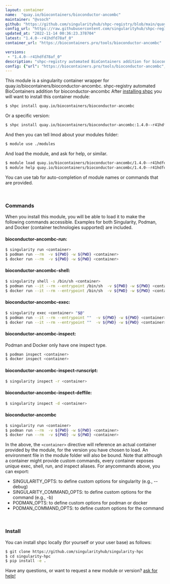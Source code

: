```yaml
---
layout: container
name:  "quay.io/biocontainers/bioconductor-ancombc"
maintainer: "@vsoch"
github: "https://github.com/singularityhub/shpc-registry/blob/main/quay.io/biocontainers/bioconductor-ancombc/container.yaml"
config_url: "https://raw.githubusercontent.com/singularityhub/shpc-registry/main/quay.io/biocontainers/bioconductor-ancombc/container.yaml"
updated_at: "2022-11-14 00:36:23.378704"
latest: "1.4.0--r41hdfd78af_0"
container_url: "https://biocontainers.pro/tools/bioconductor-ancombc"

versions:
 - "1.4.0--r41hdfd78af_0"
description: "shpc-registry automated BioContainers addition for bioconductor-ancombc"
config: {"url": "https://biocontainers.pro/tools/bioconductor-ancombc", "maintainer": "@vsoch", "description": "shpc-registry automated BioContainers addition for bioconductor-ancombc", "latest": {"1.4.0--r41hdfd78af_0": "sha256:5bd373b2bd5ddd730d45b05e188f912ec43bf8dd993cc08ff3ec10328d0a990f"}, "tags": {"1.4.0--r41hdfd78af_0": "sha256:5bd373b2bd5ddd730d45b05e188f912ec43bf8dd993cc08ff3ec10328d0a990f"}, "docker": "quay.io/biocontainers/bioconductor-ancombc"}
---
```


This module is a singularity container wrapper for quay.io/biocontainers/bioconductor-ancombc.
shpc-registry automated BioContainers addition for bioconductor-ancombc
After [installing shpc](#install) you will want to install this container module:


```bash
$ shpc install quay.io/biocontainers/bioconductor-ancombc
```

Or a specific version:

```bash
$ shpc install quay.io/biocontainers/bioconductor-ancombc:1.4.0--r41hdfd78af_0
```

And then you can tell lmod about your modules folder:

```bash
$ module use ./modules
```

And load the module, and ask for help, or similar.

```bash
$ module load quay.io/biocontainers/bioconductor-ancombc/1.4.0--r41hdfd78af_0
$ module help quay.io/biocontainers/bioconductor-ancombc/1.4.0--r41hdfd78af_0
```

You can use tab for auto-completion of module names or commands that are provided.

<br>

### Commands

When you install this module, you will be able to load it to make the following commands accessible.
Examples for both Singularity, Podman, and Docker (container technologies supported) are included.

#### bioconductor-ancombc-run:

```bash
$ singularity run <container>
$ podman run --rm  -v ${PWD} -w ${PWD} <container>
$ docker run --rm  -v ${PWD} -w ${PWD} <container>
```

#### bioconductor-ancombc-shell:

```bash
$ singularity shell -s /bin/sh <container>
$ podman run --it --rm --entrypoint /bin/sh  -v ${PWD} -w ${PWD} <container>
$ docker run --it --rm --entrypoint /bin/sh  -v ${PWD} -w ${PWD} <container>
```

#### bioconductor-ancombc-exec:

```bash
$ singularity exec <container> "$@"
$ podman run --it --rm --entrypoint ""  -v ${PWD} -w ${PWD} <container> "$@"
$ docker run --it --rm --entrypoint ""  -v ${PWD} -w ${PWD} <container> "$@"
```

#### bioconductor-ancombc-inspect:

Podman and Docker only have one inspect type.

```bash
$ podman inspect <container>
$ docker inspect <container>
```

#### bioconductor-ancombc-inspect-runscript:

```bash
$ singularity inspect -r <container>
```

#### bioconductor-ancombc-inspect-deffile:

```bash
$ singularity inspect -d <container>
```



#### bioconductor-ancombc

```bash
$ singularity run <container>
$ podman run --rm  -v ${PWD} -w ${PWD} <container>
$ docker run --rm  -v ${PWD} -w ${PWD} <container>
```


In the above, the `<container>` directive will reference an actual container provided
by the module, for the version you have chosen to load. An environment file in the
module folder will also be bound. Note that although a container
might provide custom commands, every container exposes unique exec, shell, run, and
inspect aliases. For anycommands above, you can export:

 - SINGULARITY_OPTS: to define custom options for singularity (e.g., --debug)
 - SINGULARITY_COMMAND_OPTS: to define custom options for the command (e.g., -b)
 - PODMAN_OPTS: to define custom options for podman or docker
 - PODMAN_COMMAND_OPTS: to define custom options for the command

<br>

### Install

You can install shpc locally (for yourself or your user base) as follows:

```bash
$ git clone https://github.com/singularityhub/singularity-hpc
$ cd singularity-hpc
$ pip install -e .
```

Have any questions, or want to request a new module or version? [ask for help!](https://github.com/singularityhub/singularity-hpc/issues)
